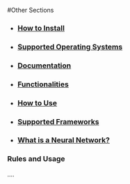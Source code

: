 #Other Sections

* ### <a href="../README.md#install">How to Install</a>
* ### <a href="../README.md#ossupport">Supported Operating Systems</a>
* ### <a href="../README.md#documentation">Documentation</a>
* ### <a href="../README.md#funcs">Functionalities</a>
* ### <a href="HOWTO.md#howto">How to Use</a>
* ### <a href="frameworks.md#frame">Supported Frameworks</a>
* ### <a href="neuralnetwork.md#whatis"> What is a Neural Network?</a>

### <a name="rules">Rules and Usage</a>


....
